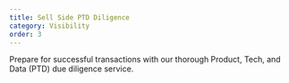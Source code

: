 ```yaml
---
title: Sell Side PTD Diligence
category: Visibility
order: 3
---
```

Prepare for successful transactions with our thorough Product, Tech, and Data (PTD) due diligence service.
